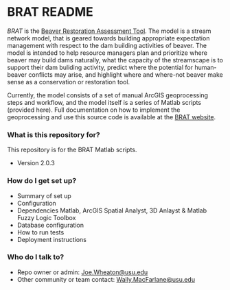 # BRAT README #

*BRAT* is the [Beaver Restoration Assessment Tool](http://brat.joewheaton.org). The model is a stream network model, that is geared towards building appropriate expectation management with respect to the dam building activities of beaver. The model is intended to help resource managers plan and prioritize where beaver may build dams naturally, what the capacity of the streamscape is to support their dam buliding activity, predict where the potential for human-beaver conflicts may arise, and highlight where and where-not beaver make sense as a conservation or restoration tool. 

Currently, the model consists of a set of manual ArcGIS geoprocessing steps and workflow, and the model itself is a series of Matlab scripts (provided here). Full documentation on how to implement the geoprocessing and use this source code is available at the [BRAT website](http://brat.joewheaton.org).

### What is this repository for? ###
This repository is for the BRAT Matlab scripts.

* Version
2.0.3


### How do I get set up? ###

* Summary of set up
* Configuration
* Dependencies
Matlab, ArcGIS Spatial Analyst, 3D Anlayst & Matlab Fuzzy Logic Toolbox
* Database configuration
* How to run tests
* Deployment instructions


### Who do I talk to? ###

* Repo owner or admin: Joe.Wheaton@usu.edu
* Other community or team contact: Wally.MacFarlane@usu.edu 